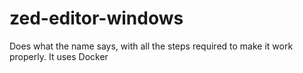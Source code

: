 # zed-editor-windows
Does what the name says, with all the steps required  to make it work properly. It uses Docker
